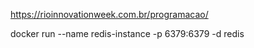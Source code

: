 https://rioinnovationweek.com.br/programacao/

docker run --name redis-instance -p 6379:6379 -d redis